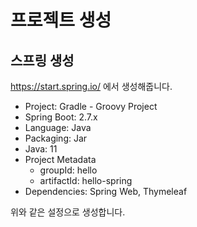 # 프로젝트 생성

## 스프링 생성

https://start.spring.io/ 에서 생성해줍니다.

* Project: Gradle - Groovy Project 
* Spring Boot: 2.7.x 
* Language: Java 
* Packaging: Jar 
* Java: 11 
* Project Metadata 
  * groupId: hello 
  * artifactId: hello-spring 
* Dependencies: Spring Web, Thymeleaf

위와 같은 설정으로 생성합니다.